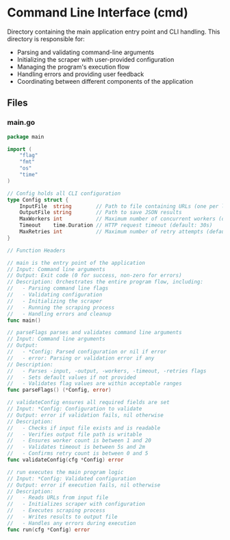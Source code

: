 # Command Line Interface (cmd)

Directory containing the main application entry point and CLI handling. This directory is responsible for:
- Parsing and validating command-line arguments
- Initializing the scraper with user-provided configuration
- Managing the program's execution flow
- Handling errors and providing user feedback
- Coordinating between different components of the application

## Files

### main.go
```go
package main

import (
    "flag"
    "fmt"
    "os"
    "time"
)

// Config holds all CLI configuration
type Config struct {
    InputFile  string        // Path to file containing URLs (one per line)
    OutputFile string        // Path to save JSON results
    MaxWorkers int           // Maximum number of concurrent workers (default: 5)
    Timeout    time.Duration // HTTP request timeout (default: 30s)
    MaxRetries int           // Maximum number of retry attempts (default: 3)
}

// Function Headers

// main is the entry point of the application
// Input: Command line arguments
// Output: Exit code (0 for success, non-zero for errors)
// Description: Orchestrates the entire program flow, including:
//   - Parsing command line flags
//   - Validating configuration
//   - Initializing the scraper
//   - Running the scraping process
//   - Handling errors and cleanup
func main()

// parseFlags parses and validates command line arguments
// Input: Command line arguments
// Output: 
//   - *Config: Parsed configuration or nil if error
//   - error: Parsing or validation error if any
// Description: 
//   - Parses -input, -output, -workers, -timeout, -retries flags
//   - Sets default values if not provided
//   - Validates flag values are within acceptable ranges
func parseFlags() (*Config, error)

// validateConfig ensures all required fields are set
// Input: *Config: Configuration to validate
// Output: error if validation fails, nil otherwise
// Description:
//   - Checks if input file exists and is readable
//   - Verifies output file path is writable
//   - Ensures worker count is between 1 and 20
//   - Validates timeout is between 5s and 2m
//   - Confirms retry count is between 0 and 5
func validateConfig(cfg *Config) error

// run executes the main program logic
// Input: *Config: Validated configuration
// Output: error if execution fails, nil otherwise
// Description:
//   - Reads URLs from input file
//   - Initializes scraper with configuration
//   - Executes scraping process
//   - Writes results to output file
//   - Handles any errors during execution
func run(cfg *Config) error
``` 